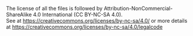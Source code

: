 The license of all the files is followed by Attribution-NonCommercial-ShareAlike 4.0 International (CC BY-NC-SA 4.0).\
See at https://creativecommons.org/licenses/by-nc-sa/4.0/ or  more details at  https://creativecommons.org/licenses/by-nc-sa/4.0/legalcode
